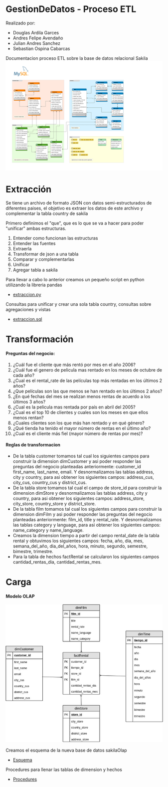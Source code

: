 # GestionDeDatos - Proceso ETL

Realizado por:
- Douglas Ardila Garces
- Andres Felipe Avendaño
- Julian Andres Sanchez
- Sebastian Ospina Cabarcas

Documentacion proceso ETL sobre la base de datos relacional Sakila
![Screenshot](sakilaModelo.svg)


# Extracción
Se tiene un archivo de formato JSON con datos semi-estructurados de diferentes paises, el objetivo es extraer los datos de este archivo y complementar la tabla country de sakila

Primero definimos el "que", que es lo que se va a hacer para poder "unificar" ambas estructuras.

1. Entender como funcionan las estructuras
2. Entender las fuentes
3. Extraerla
4. Transformar de json a una tabla
5. Comparar y complementarlas
6. Unificar
7. Agregar tabla a sakila

Para llevar a cabo lo anterior creamos un pequeño script en python utilizando la libreria pandas
- [extraccion.py](https://github.com/douglasag17/GestionDeDatos/blob/master/Extraccion/extraccion.py)

Consultas para unificar y crear una sola tabla country, consultas sobre agregaciones y vistas
- [extraccion.sql](https://github.com/douglasag17/GestionDeDatos/blob/master/Extraccion/extraccion.sql)

# Transformación

#### Preguntas del negocio:
1. ¿Cuál fue el cliente que más rentó por mes en el año 2006?
2. ¿Cuál fue el genero de pelicula mas rentado en los meses de octubre de cada año?
3. ¿Cual es el rental_rate de las películas top más rentadas en los últimos 2 años?
4. ¿Que películas son las que menos se han rentado en los últimos 2 años?
5. ¿En qué fechas del mes se realizan menos rentas de acuerdo a los últimos 3 años?
6. ¿Cual es la pelicula mas rentada por país en abril del 2005?
7. ¿Cual es el top 10 de clientes y cuales son los meses en que ellos menos rentan?
8. ¿Cuales clientes son los que más han rentado y en qué género?
9. ¿Qué tienda ha tenido el mayor número de rentas en el último año?
10. ¿Cual es el cliente más fiel (mayor número de rentas por mes)?

#### Reglas de transformacion
- De la tabla customer tomamos tal cual los siguientes campos para construir la dimension dimCustomer y asi poder responder las preguntas del negocio planteadas anteriormente: customer_id first_name, last_name, email. Y desnormalizamos las tablas address, city y country, para asi obtener los siguientes campos: address_cus, city_cus, country_cus y district_cus.
- De la tabla store tomamos tal cual el campo de store_id para construir la dimension dimStore y desnormalizamos las tablas address, city y country, para asi obtener los siguientes campos: address_store, city_store, country_store y district_store.
- De la tabla film tomamos tal cual los siguientes campos para construir la dimension dimFilm y asi poder responder las preguntas del negocio planteadas anteriormente: film_id, title y rental_rate. Y desnormalizamos las tablas category y language, para asi obtener los siguientes campos: name_category y name_language.
- Creamos la dimension tiempo a partir del campo rental_date de la tabla rental y obtuvimos los siguientes campos: fecha, año, dia, mes, semana_del_año, dia_del_años, hora, minuto, segundo, semestre, bimestre, trimestre.
- Para la tabla de hechos factRental se calcularon los siguientes campos cantidad_rentas_dia, cantidad_rentas_mes.

# Carga

#### Modelo OLAP
![Screenshot](OlapModelo.jpg)
 
Creamos el esquema de la nueva base de datos sakilaOlap
- [Esquema](https://github.com/douglasag17/GestionDeDatos/blob/master/Transformacion/schemaOlap.sql)

Procedures para llenar las tablas de dimension y hechos
- [Procedures](https://github.com/douglasag17/GestionDeDatos/blob/master/Carga/fillTablesOlap.sql)
